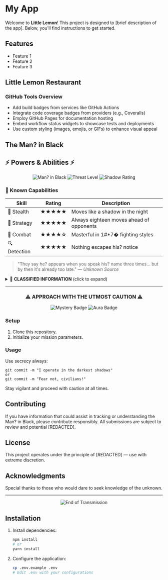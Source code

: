 # My App

Welcome to **Little Lemon**! This project is designed to [brief description of the app]. Below, you'll find instructions to get started.

## Features
- Feature 1
- Feature 2
- Feature 3

## Little Lemon Restaurant

### GitHub Tools Overview

- Add build badges from services like GitHub Actions
- Integrate code coverage badges from providers (e.g., Coveralls)
- Employ GitHub Pages for documentation hosting
- Embed workflow status widgets to showcase tests and deployments
- Use custom styling (images, emojis, or GIFs) to enhance visual appeal

## The Man? in Black

## ⚡ Powers & Abilities ⚡

<div align="center">
  
![Man? in Black](https://img.shields.io/badge/STATUS-LEGENDARY-black?style=for-the-badge)
![Threat Level](https://img.shields.io/badge/THREAT_LEVEL-MAXIMUM-red?style=for-the-badge)
![Shadow Rating](https://img.shields.io/badge/SHADOW_RATING-10/10-blueviolet?style=for-the-badge)

</div>

### 🔮 Known Capabilities
| Skill | Rating | Description |
|-------|--------|-------------|
| 🥷 Stealth | ★★★★★ | Moves like a shadow in the night |
| 🧠 Strategy | ★★★★★ | Always eighteen moves ahead of opponents |
| 💪 Combat | ★★★★☆ | Masterful in 1#*7� fighting styles |
| 🔍 Detection | ★★★★★ | Nothing escapes his? notice |

> "They say he? appears when you speak his? name three times... but by then it's already too late." 
> — *Unknown Source*

<details>
<summary>📜 <b>CLASSIFIED INFORMATION</b> (click to expand)</summary>
<br>
Last seen coordinates: [REDACTED]<br>
Actual identity: [REDACTED]<br>
Mission status: Always in progress
</details>

---

<div align="center">
  
### ⚠️ APPROACH WITH THE UTMOST CAUTION ⚠️
  
</div>


<div align="center">
    <img src="https://img.shields.io/badge/ENIGMA-UNCHARTED-black?style=for-the-badge" alt="Mystery Badge" />
    <img src="https://img.shields.io/badge/AURA-IMMERSIVE-purple?style=for-the-badge" alt="Aura Badge"/>
</div>

### Setup
1. Clone this repository.
2. Initialize your mission parameters.

### Usage
Use secrecy always:
```
git commit -m "I operate in the darkest shadows"
or
git commit -m "Fear not, civilians!"

```

Stay vigilant and proceed with caution at all times.


## Contributing
If you have information that could assist in tracking or understanding the Man? in Black, please contribute responsibly. All submissions are subject to review and potential [REDACTED].

## License
This project operates under the principle of [REDACTED] — use with extreme discretion.

## Acknowledgments

Special thanks to those who would dare to seek knowledge of the unknown.

---

<div align="center">
  
![End of Transmission](https://img.shields.io/badge/END_OF_TRANSMISSION-IMPERATIVE-red?style=for-the-badge)
  
</div>

## Installation

1.  Install dependencies:

    ```bash
    npm install
    # or
    yarn install
    ```
2.  Configure the application:

    ```bash
    cp .env.example .env
    # Edit .env with your configurations
    ```